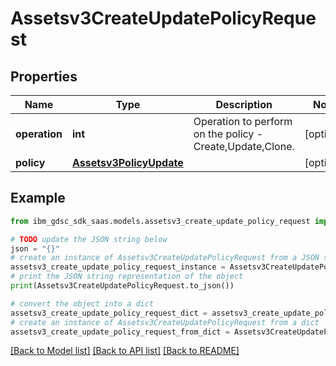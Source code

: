 # Assetsv3CreateUpdatePolicyRequest


## Properties

Name | Type | Description | Notes
------------ | ------------- | ------------- | -------------
**operation** | **int** | Operation to perform on the policy - Create,Update,Clone. | [optional] 
**policy** | [**Assetsv3PolicyUpdate**](Assetsv3PolicyUpdate.md) |  | [optional] 

## Example

```python
from ibm_gdsc_sdk_saas.models.assetsv3_create_update_policy_request import Assetsv3CreateUpdatePolicyRequest

# TODO update the JSON string below
json = "{}"
# create an instance of Assetsv3CreateUpdatePolicyRequest from a JSON string
assetsv3_create_update_policy_request_instance = Assetsv3CreateUpdatePolicyRequest.from_json(json)
# print the JSON string representation of the object
print(Assetsv3CreateUpdatePolicyRequest.to_json())

# convert the object into a dict
assetsv3_create_update_policy_request_dict = assetsv3_create_update_policy_request_instance.to_dict()
# create an instance of Assetsv3CreateUpdatePolicyRequest from a dict
assetsv3_create_update_policy_request_from_dict = Assetsv3CreateUpdatePolicyRequest.from_dict(assetsv3_create_update_policy_request_dict)
```
[[Back to Model list]](../README.md#documentation-for-models) [[Back to API list]](../README.md#documentation-for-api-endpoints) [[Back to README]](../README.md)


